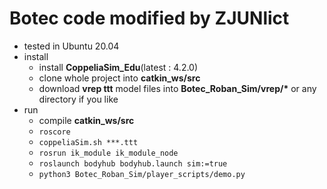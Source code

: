 # Botec code modified by ZJUNlict

* tested in Ubuntu 20.04
* install
    * install **CoppeliaSim_Edu**(latest : 4.2.0)
    * clone whole project into **catkin_ws/src**
    * download **vrep ttt** model files into **Botec_Roban_Sim/vrep/\*** or any directory if you like
* run
    * compile **catkin_ws/src**
    * `roscore`
    * `coppeliaSim.sh ***.ttt`
    * `rosrun ik_module ik_module_node`
    * `roslaunch bodyhub bodyhub.launch sim:=true`
    * `python3 Botec_Roban_Sim/player_scripts/demo.py`
